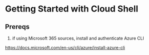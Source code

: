 # Getting Started with Cloud Shell


## Prereqs

1. if using Microsoft 365 sources, install and authenticate Azure CLI

https://docs.microsoft.com/en-us/cli/azure/install-azure-cli
